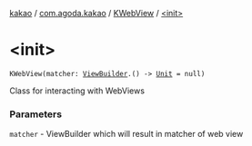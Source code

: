 [kakao](../../index.md) / [com.agoda.kakao](../index.md) / [KWebView](index.md) / [&lt;init&gt;](./-init-.md)

# &lt;init&gt;

`KWebView(matcher: `[`ViewBuilder`](../-view-builder/index.md)`.() -> `[`Unit`](https://kotlinlang.org/api/latest/jvm/stdlib/kotlin/-unit/index.html)` = null)`

Class for interacting with WebViews

### Parameters

`matcher` - ViewBuilder which will result in matcher of web view